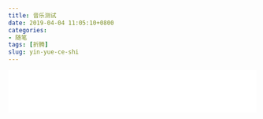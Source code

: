 ```yaml
---
title: 音乐测试
date: 2019-04-04 11:05:10+0800
categories:
- 随笔
tags: [折腾]
slug: yin-yue-ce-shi
---
```


<iframe frameborder="no" border="0" marginwidth="0" marginheight="0" width="100%" height="86" src="//music.163.com/outchain/player?type=2&id=493911&auto=0&height=66"></iframe>
